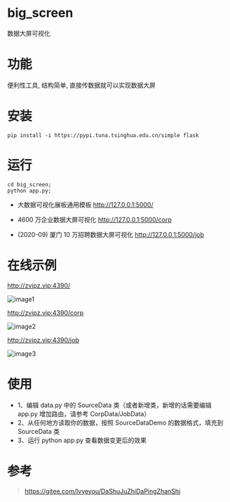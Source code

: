 # big_screen
数据大屏可视化

# 功能

便利性工具, 结构简单, 直接传数据就可以实现数据大屏

# 安装

```
pip install -i https://pypi.tuna.tsinghua.edu.cn/simple flask
```

# 运行

```
cd big_screen;
python app.py;
```

* 大数据可视化展板通用模板 http://127.0.0.1:5000/        

* 4600 万企业数据大屏可视化 http://127.0.0.1:5000/corp    

* (2020-09) 厦门 10 万招聘数据大屏可视化 http://127.0.0.1:5000/job    

# 在线示例
http://zvipz.vip:4390/

![image1](https://user-images.githubusercontent.com/51977051/111063705-310c4200-84eb-11eb-9bb6-dfd187c4014b.png)

http://zvipz.vip:4390/corp

![image2](https://user-images.githubusercontent.com/51977051/111063695-22be2600-84eb-11eb-96d0-33d873584563.png)

http://zvipz.vip:4390/job

![image3](https://user-images.githubusercontent.com/51977051/111063699-2b166100-84eb-11eb-8913-840745c8e0a7.png)

# 使用

- 1、编辑 data.py 中的 SourceData 类（或者新增类，新增的话需要编辑 app.py 增加路由，请参考 CorpData/JobData）
- 2、从任何地方读取你的数据，按照 SourceDataDemo 的数据格式，填充到 SourceData 类
- 3、运行 python app.py 查看数据变更后的效果

# 参考

> https://gitee.com/lvyeyou/DaShuJuZhiDaPingZhanShi
